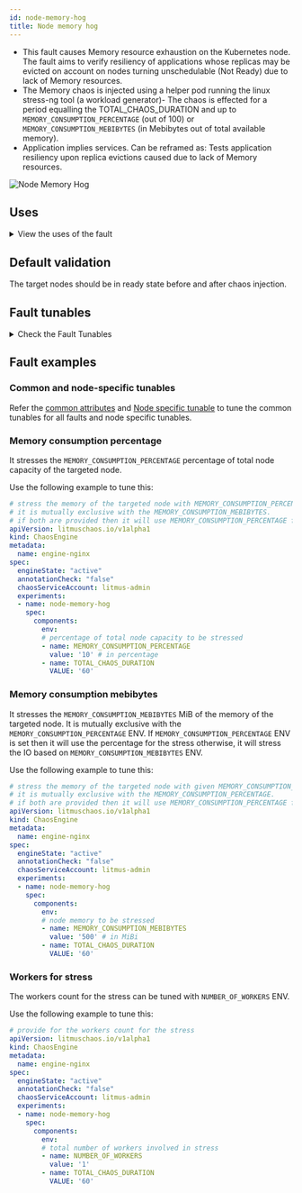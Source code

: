 ```yaml
---
id: node-memory-hog
title: Node memory hog
---
```


- This fault causes Memory resource exhaustion on the Kubernetes node. The fault aims to verify resiliency of applications whose replicas may be evicted on account on nodes turning unschedulable (Not Ready) due to lack of Memory resources.
- The Memory chaos is injected using a helper pod running the linux stress-ng tool (a workload generator)- The chaos is effected for a period equalling the TOTAL_CHAOS_DURATION and up to <code>MEMORY_CONSUMPTION_PERCENTAGE</code> (out of 100) or <code>MEMORY_CONSUMPTION_MEBIBYTES</code> (in Mebibytes out of total available memory).
- Application implies services. Can be reframed as: Tests application resiliency upon replica evictions caused due to lack of Memory resources.

![Node Memory Hog](./static/images/node-stress.png)

## Uses
<details>
<summary>View the uses of the fault</summary>
<div>
Coming soon.
</div>
</details>

## Default validation
The target nodes should be in ready state before and after chaos injection.

## Fault tunables
<details>
    <summary>Check the Fault Tunables</summary>
    <h2>Mandatory Fields</h2>
    <table>
      <tr>
        <th> Variables </th>
        <th> Description </th>
        <th> Notes </th>
      </tr>
      <tr>
        <td> TARGET_NODES </td>
        <td> Comma separated list of nodes, subjected to node memory hog chaos</td>
        <td> Eg. node-1,node-2 </td>
      </tr>
      <tr>
        <td> NODE_LABEL </td>
        <td> It contains node label, which will be used to filter the target nodes if <code>TARGET_NODES</code> ENV is not set </td>
        <td>It is mutually exclusive with the <code>TARGET_NODES</code> ENV. If both are provided then it will use the <code>TARGET_NODES</code> </td>
      </tr>
    </table>
    <h2>Optional Fields</h2>
    <table>
      <tr>
        <th> Variables </th>
        <th> Description </th>
        <th> Notes </th>
      </tr>
      <tr>
        <td> TOTAL_CHAOS_DURATION </td>
        <td> The time duration for chaos insertion (in seconds) </td>
        <td> Defaults to 120 </td>
      </tr>
      <tr>
        <td> LIB </td>
        <td> The chaos lib used to inject the chaos </td>
        <td> Defaults to `litmus` </td>
      </tr>
      <tr>
        <td> LIB_IMAGE </td>
        <td> Image used to run the stress command </td>
        <td> Defaults to <code>litmuschaos/go-runner:latest</code> </td>
      </tr>
      <tr>
        <td> MEMORY_CONSUMPTION_PERCENTAGE </td>
        <td> Percent of the total node memory capacity </td>
        <td> Defaults to 30 </td>
      </tr>
      <tr>
        <td> MEMORY_CONSUMPTION_MEBIBYTES </td>
        <td> The size in Mebibytes of total available memory. When using this we need to keep <code>MEMORY_CONSUMPTION_PERCENTAGE</code> empty as the percentage have more precedence</td>
        <td> Eg. 256 </td>
      </tr>  
      <tr>
        <td> NUMBER_OF_WORKERS </td>
        <td> It is the number of VM workers involved in IO disk stress </td>
        <td> Default to 1 </td>
      </tr>
      <tr>
        <td> RAMP_TIME </td>
        <td> Period to wait before and after injection of chaos in sec </td>
        <td> Eg. 30 </td>
      </tr>
      <tr>
        <td> NODES_AFFECTED_PERC </td>
        <td> The Percentage of total nodes to target </td>
        <td> Defaults to 0 (corresponds to 1 node), provide numeric value only </td>
      </tr> 
      <tr>
        <td> SEQUENCE </td>
        <td> It defines sequence of chaos execution for multiple target pods </td>
        <td> Default value: parallel. Supported: serial, parallel </td>
      </tr>
    </table>
</details>

## Fault examples
### Common and node-specific tunables
Refer the [common attributes](../../common-tunables-for-all-faults) and [Node specific tunable](./common-tunables-for-node-faults) to tune the common tunables for all faults and node specific tunables.  

### Memory consumption percentage

It stresses the `MEMORY_CONSUMPTION_PERCENTAGE` percentage of total node capacity of the targeted node. 

Use the following example to tune this:

[embedmd]:# (./static/manifests/node-memory-hog/memory-consumption-percentage.yaml yaml)
```yaml
# stress the memory of the targeted node with MEMORY_CONSUMPTION_PERCENTAGE of node capacity
# it is mutually exclusive with the MEMORY_CONSUMPTION_MEBIBYTES.
# if both are provided then it will use MEMORY_CONSUMPTION_PERCENTAGE for stress
apiVersion: litmuschaos.io/v1alpha1
kind: ChaosEngine
metadata:
  name: engine-nginx
spec:
  engineState: "active"
  annotationCheck: "false"
  chaosServiceAccount: litmus-admin
  experiments:
  - name: node-memory-hog
    spec:
      components:
        env:
        # percentage of total node capacity to be stressed
        - name: MEMORY_CONSUMPTION_PERCENTAGE
          value: '10' # in percentage
        - name: TOTAL_CHAOS_DURATION
          VALUE: '60'
```

### Memory consumption mebibytes

It stresses the `MEMORY_CONSUMPTION_MEBIBYTES` MiB of the memory of the targeted node. 
It is mutually exclusive with the `MEMORY_CONSUMPTION_PERCENTAGE` ENV. If `MEMORY_CONSUMPTION_PERCENTAGE` ENV is set then it will use the percentage for the stress otherwise, it will stress the IO based on `MEMORY_CONSUMPTION_MEBIBYTES` ENV.

Use the following example to tune this:

[embedmd]:# (./static/manifests/node-memory-hog/memory-consumption-mebibytes.yaml yaml)
```yaml
# stress the memory of the targeted node with given MEMORY_CONSUMPTION_MEBIBYTES
# it is mutually exclusive with the MEMORY_CONSUMPTION_PERCENTAGE.
# if both are provided then it will use MEMORY_CONSUMPTION_PERCENTAGE for stress
apiVersion: litmuschaos.io/v1alpha1
kind: ChaosEngine
metadata:
  name: engine-nginx
spec:
  engineState: "active"
  annotationCheck: "false"
  chaosServiceAccount: litmus-admin
  experiments:
  - name: node-memory-hog
    spec:
      components:
        env:
        # node memory to be stressed
        - name: MEMORY_CONSUMPTION_MEBIBYTES
          value: '500' # in MiBi
        - name: TOTAL_CHAOS_DURATION
          VALUE: '60'
```

### Workers for stress

The workers count for the stress can be tuned with `NUMBER_OF_WORKERS` ENV.

Use the following example to tune this:

[embedmd]:# (./static/manifests/node-memory-hog/workers.yaml yaml)
```yaml
# provide for the workers count for the stress
apiVersion: litmuschaos.io/v1alpha1
kind: ChaosEngine
metadata:
  name: engine-nginx
spec:
  engineState: "active"
  annotationCheck: "false"
  chaosServiceAccount: litmus-admin
  experiments:
  - name: node-memory-hog
    spec:
      components:
        env:
        # total number of workers involved in stress
        - name: NUMBER_OF_WORKERS
          value: '1' 
        - name: TOTAL_CHAOS_DURATION
          VALUE: '60'
```

